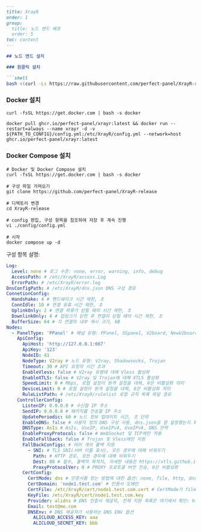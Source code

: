 ```markdown
---
title: XrayR
order: 1
group: 
  title: 노드 엔드 배포
  order: 5
toc: content
---

## 노드 엔드 설치

### 원클릭 설치

```shell
bash <(curl -Ls https://raw.githubusercontent.com/perfect-panel/XrayR-release/master/install.sh)
```

### Docker 설치

```
curl -fsSL https://get.docker.com | bash -s docker

docker pull ghcr.io/perfect-panel/xrayr:latest && docker run --restart=always --name xrayr -d -v ${PATH_TO_CONFIG}/config.yml:/etc/XrayR/config.yml --network=host ghcr.io/perfect-panel/xrayr:latest
```

### Docker Compose 설치

```
# Docker 및 Docker Compose 설치
curl -fsSL https://get.docker.com | bash -s docker

# 구성 파일 가져오기
git clone https://github.com/perfect-panel/XrayR-release

# 디렉토리 변경
cd XrayR-release

# config 편집, 구성 항목을 참조하여 저장 후 계속 진행
vi ./config/config.yml

# 시작
docker compose up -d
```

구성 항목 설명:

```yaml
Log:
  Level: none # 로그 수준: none, error, warning, info, debug
  AccessPath: # /etc/XrayR/access.Log
  ErrorPath: # /etc/XrayR/error.log
DnsConfigPath: # /etc/XrayR/dns.json DNS 구성 경로
ConnetionConfig:
  Handshake: 4 # 핸드쉐이크 시간 제한, 초
  ConnIdle: 10 # 연결 유휴 시간 제한, 초
  UplinkOnly: 2 # 연결 하류가 닫힐 때의 시간 제한, 초
  DownlinkOnly: 4 # 업링크가 닫힌 후 연결이 닫힐 때의 시간 제한, 초
  BufferSize: 64 # 각 연결의 내부 캐시 크기, kB
Nodes:
  - PanelType: 'PPanel' # 패널 유형: PPanel, SSpanel, V2board, NewV2board, PMpanel, Proxypanel, V2RaySocks
    ApiConfig:
      ApiHost: 'http://127.0.0.1:667'
      ApiKey: '123'
      NodeID: 41
      NodeType: V2ray # 노드 유형: V2ray, Shadowsocks, Trojan
      Timeout: 30 # API 요청의 시간 초과
      EnableVless: false # V2ray 유형에 대해 Vless 활성화
      EnableXTLS: false # V2ray 및 Trojan에 대해 XTLS 활성화
      SpeedLimit: 0 # Mbps, 로컬 설정이 원격 설정을 대체, 0은 비활성화 의미
      DeviceLimit: 0 # 로컬 설정이 원격 설정을 대체, 0은 비활성화 의미
      RuleListPath: # /etc/XrayR/rulelist 로컬 규칙 목록 파일 경로
    ControllerConfig:
      ListenIP: 0.0.0.0 # 수신할 IP 주소
      SendIP: 0.0.0.0 # 패키지를 전송할 IP 주소
      UpdatePeriodic: 60 # 노드 정보 업데이트 시간, 초 단위
      EnableDNS: false # 사용자 정의 DNS 구성 사용, dns.json을 잘 설정했는지 확인
      DNSType: AsIs # AsIs, UseIP, UseIPv4, UseIPv6, DNS 전략
      EnableProxyProtocol: false # WebSocket 및 TCP에만 적용
      EnableFallback: false # Trojan 및 Vless에만 지원
      FallBackConfigs: # 여러 개의 폴백 지원
        - SNI: # TLS SNI(서버 이름 표시), 모든 경우에 대해 비워두기
          Path: # HTTP 경로, 모든 경우에 대해 비워두기
          Dest: 80 # 필수, 폴백의 목적지, 자세한 내용은 https://xtls.github.io/config/fallback/ 참조.
          ProxyProtocolVer: 0 # PROXY 프로토콜 버전 전송, 0은 비활성화
      CertConfig:
        CertMode: dns # 인증서를 얻는 방법에 대한 옵션: none, file, http, dns. "none"을 선택하면 tls 구성이 강제로 비활성화됩니다.
        CertDomain: 'node1.test.com' # 인증서 도메인
        CertFile: /etc/XrayR/cert/node1.test.com.cert # CertMode가 file인 경우 제공
        KeyFile: /etc/XrayR/cert/node1.test.com.key
        Provider: alidns # DNS 인증서 제공자, 전체 지원 목록은 여기에서 확인: https://go-acme.github.io/lego/dns/
        Email: test@me.com
        DNSEnv: # DNS 제공자가 사용하는 DNS ENV 옵션
          ALICLOUD_ACCESS_KEY: aaa
          ALICLOUD_SECRET_KEY: bbb
```


